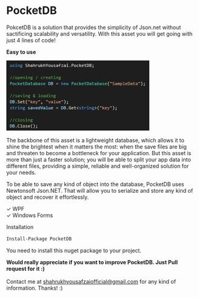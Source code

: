 # PocketDB
PokcetDB is a solution that provides the simplicity of Json.net without sactificing scalability and versatility. With this asset you will get going with just 4 lines of code!

</b><b>Easy to use</b>

![Easy to use](Screenshots/first.jpg)

The backbone of this asset is a lightweight database, which allows it to shine the brightest when it matters the most: when the save files are big and threaten to become a bottleneck for your application. But this asset is more than just a faster solution; you will be able to split your app data into different files, providing a simple, reliable and well-organized solution for your needs.

To be able to save any kind of object into the database, PocketDB uses Newtonsoft Json.NET. That will allow you to serialize and store any kind of object and recover it effortlessly.

✓ WPF <br />
✓ Windows Forms <br />

Installation

```bash
Install-Package PocketDB
```

You need to install this nuget package to your project.

<b>Would really appreciate if you want to improve PocketDB. Just Pull request for it :)</b> 
<br /> <br />
Contact me at shahrukhyousafzaiofficial@gmail.com for any kind of information. Thanks! :) 
